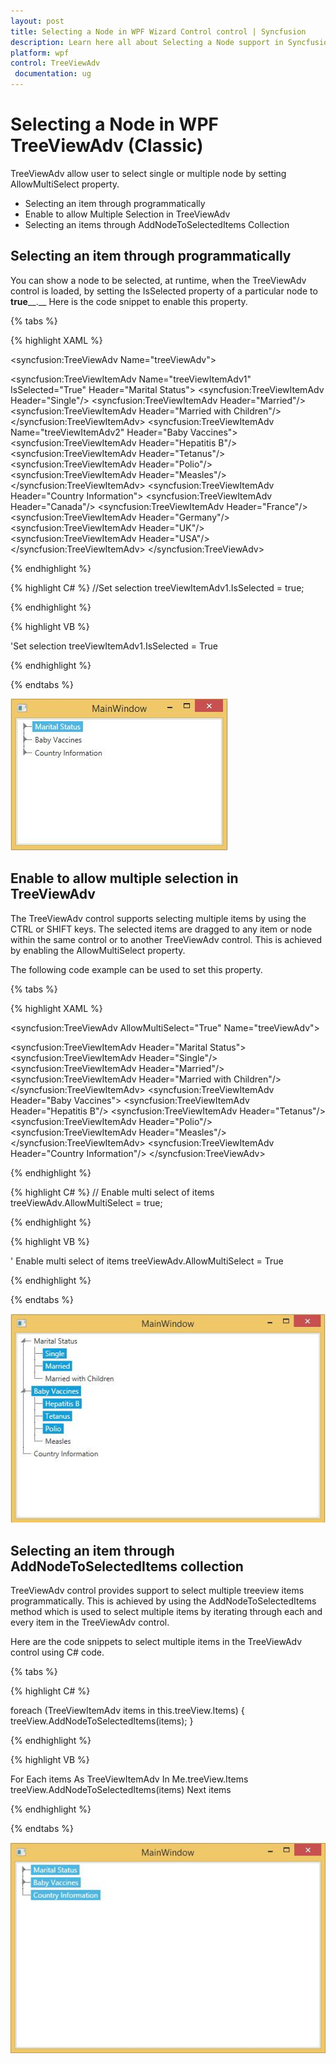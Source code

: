 ```yaml
---
layout: post
title: Selecting a Node in WPF Wizard Control control | Syncfusion
description: Learn here all about Selecting a Node support in Syncfusion WPF TreeViewAdv (Classic) control and more.
platform: wpf
control: TreeViewAdv
 documentation: ug
---
```

# Selecting a Node in WPF TreeViewAdv (Classic)

TreeViewAdv allow user to select single or multiple node by setting AllowMultiSelect property.

* Selecting an item through programmatically
* Enable to allow Multiple Selection in TreeViewAdv
* Selecting an items through AddNodeToSelectedItems Collection

## Selecting an item through programmatically

You can show a node to be selected, at runtime, when the TreeViewAdv control is loaded, by setting the IsSelected property of a particular node to __true____.__ Here is the code snippet to enable this property.

{% tabs %}

{% highlight XAML %}

<!-- Adding TreeViewAdv with selected -->
<syncfusion:TreeViewAdv Name="treeViewAdv">
<!-- Adding TreeViewItemAdv -->
<syncfusion:TreeViewItemAdv Name="treeViewItemAdv1" IsSelected="True" Header="Marital Status">
<syncfusion:TreeViewItemAdv Header="Single"/>
<syncfusion:TreeViewItemAdv Header="Married"/>
<syncfusion:TreeViewItemAdv Header="Married with Children"/>
</syncfusion:TreeViewItemAdv>
<syncfusion:TreeViewItemAdv Name="treeViewItemAdv2" Header="Baby Vaccines">
<syncfusion:TreeViewItemAdv Header="Hepatitis B"/>
<syncfusion:TreeViewItemAdv Header="Tetanus"/>
<syncfusion:TreeViewItemAdv Header="Polio"/>
<syncfusion:TreeViewItemAdv Header="Measles"/>
</syncfusion:TreeViewItemAdv>
<syncfusion:TreeViewItemAdv Header="Country Information">
<syncfusion:TreeViewItemAdv Header="Canada"/>
<syncfusion:TreeViewItemAdv Header="France"/>
<syncfusion:TreeViewItemAdv Header="Germany"/>
<syncfusion:TreeViewItemAdv Header="UK"/>
<syncfusion:TreeViewItemAdv Header="USA"/>
</syncfusion:TreeViewItemAdv>
</syncfusion:TreeViewAdv>

{% endhighlight %}

{% highlight C# %}
//Set selection
treeViewItemAdv1.IsSelected = true;

{% endhighlight %}

{% highlight VB %}

'Set selection
treeViewItemAdv1.IsSelected = True

{% endhighlight %}

{% endtabs %}  

![Show the selected WPF TreeView item at runtime](Selecting_node_images/Selecting_node_img1.jpeg)

## Enable to allow multiple selection in TreeViewAdv

The TreeViewAdv control supports selecting multiple items by using the CTRL or SHIFT keys. The selected items are dragged to any item or node within the same control or to another TreeViewAdv control. This is achieved by enabling the AllowMultiSelect property.

The following code example can be used to set this property.

{% tabs %}

{% highlight XAML %}

<!-- Adding TreeViewAdv with multiselection of items  -->
<syncfusion:TreeViewAdv AllowMultiSelect="True" Name="treeViewAdv">
<!-- Adding TreeViewItemAdv -->
<syncfusion:TreeViewItemAdv Header="Marital Status">
<syncfusion:TreeViewItemAdv Header="Single"/>
<syncfusion:TreeViewItemAdv Header="Married"/>
<syncfusion:TreeViewItemAdv Header="Married with Children"/>
</syncfusion:TreeViewItemAdv>
<syncfusion:TreeViewItemAdv Header="Baby Vaccines">
<syncfusion:TreeViewItemAdv Header="Hepatitis B"/>
<syncfusion:TreeViewItemAdv Header="Tetanus"/>
<syncfusion:TreeViewItemAdv Header="Polio"/>
<syncfusion:TreeViewItemAdv Header="Measles"/>
</syncfusion:TreeViewItemAdv>
<syncfusion:TreeViewItemAdv Header="Country Information"/>
</syncfusion:TreeViewAdv>

{% endhighlight %}

{% highlight C# %}
// Enable multi select of items
treeViewAdv.AllowMultiSelect = true;

{% endhighlight %}

{% highlight VB %}

' Enable multi select of items
treeViewAdv.AllowMultiSelect = True

{% endhighlight %}

{% endtabs %}  

![Show the selected multiple WPF TreeView item at runtime](Selecting_node_images/Selecting_node_img2.jpeg)

## Selecting an item through AddNodeToSelectedItems collection

TreeViewAdv control provides support to select multiple treeview items programmatically. This is achieved by using the AddNodeToSelectedItems method which is used to select multiple items by iterating through each and every item in the TreeViewAdv control.

Here are the code snippets to select multiple items in the TreeViewAdv control using C# code.

{% tabs %}

{% highlight C# %}

foreach (TreeViewItemAdv items in this.treeView.Items)
{
    treeView.AddNodeToSelectedItems(items);
}

{% endhighlight %}

{% highlight VB %}

For Each items As TreeViewItemAdv In Me.treeView.Items
treeView.AddNodeToSelectedItems(items)
Next items

{% endhighlight %}

{% endtabs %}  

![Show the selected multiple TreeView at runtime](Selecting_node_images/Selecting_node_img3.jpeg)


